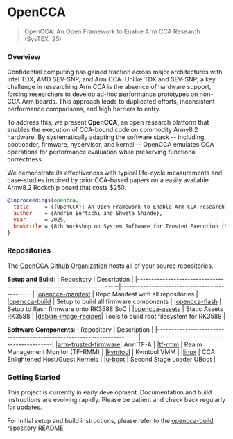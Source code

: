 # OpenCCA
>
> OpenCCA: An Open Framework to Enable Arm CCA Research  
> (SysTEX '25)  

### Overview
Confidential computing has gained traction across major architectures with Intel TDX, AMD SEV-SNP, and Arm CCA. Unlike TDX and SEV-SNP, a key challenge in researching Arm CCA is the absence of hardware support, forcing researchers to develop ad-hoc performance prototypes on non-CCA Arm boards. This approach leads to duplicated efforts, inconsistent performance comparisons, and high barriers to entry. 

To address this, we present **OpenCCA**, an open research platform that enables the execution of CCA-bound code on commodity Armv8.2 hardware. By systematically adapting the software stack -- including bootloader, firmware, hypervisor, and kernel -- OpenCCA emulates CCA operations for performance evaluation while preserving functional correctness.

We demonstrate its effectiveness with typical life-cycle measurements and case-studies inspired by prior CCA-based papers on a easily available Armv8.2 Rockchip board that costs $250.

```bibtex
@inproceedings{opencca,
  title     = {{OpenCCA}: An Open Framework to Enable Arm CCA Research},
  author    = {Andrin Bertschi and Shweta Shinde},
  year      = 2025,
  booktitle = {8th Workshop on System Software for Trusted Execution (SysTEX 2025)},
}
```

### Repositories
The [OpenCCA Github Organization](https://github.com/opencca) hosts all of your source repositories.

**Setup and Build**:
| Repository                                                            | Description                                  |
|-----------------------------------------------------------------------|----------------------------------------------|
|[opencca-manifest](https://github.com/opencca/opencca-manifest)        | Repo Manifest with all repositories          |
|[opencca-build](https://github.com/opencca/opencca-build)              | Setup to build all firmware components       |
|[opencca-flash](https://github.com/opencca/opencca-flash)              | Setup to flash firmware onto RK3588 SoC      |
|[opencca-assets](https://github.com/opencca/opencca-assets)            | Static Assets RK3588                         |
|[debian-image-recipes](https://github.com/opencca/debian-image-recipes)| Tools to build root filesystem for RK3588    |

**Software Components**:
| Repository                                                            | Description                                  |
|-----------------------------------------------------------------------|----------------------------------------------|
|[arm-trusted-firmware](https://github.com/opencca/arm-trusted-firmware)| Arm TF-A                                     |
|[tf-rmm](https://github.com/opencca/tf-rmm)                            | Realm Management Monitor (TF-RMM)            |
|[kvmtool](https://github.com/opencca/kvmtool)                          | Kvmtool VMM                                  |
|[linux](https://github.com/opencca/kvmtool)                            | CCA Enlightened Host/Guest Kernels           |
|[u-boot](https://github.com/opencca/u-boot)                            | Second Stage Loader UBoot                    |


### Getting Started

This project is currently in early development. Documentation and build instructions are evolving rapidly. Please be patient and check back regularly for updates.

For initial setup and build instructions, please refer to the [opencca-build](https://github.com/opencca/opencca-build) repository README.